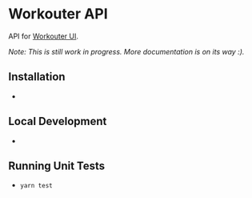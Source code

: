 # Workouter API

API for [Workouter UI](https://github.com/diegocasmo/workouter-ui).

*Note: This is still work in progress. More documentation is on its way :).*

## Installation
  -

## Local Development
  -

## Running Unit Tests
  - `yarn test`
